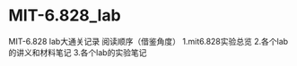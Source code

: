 # MIT-6.828_lab

MIT-6.828 lab大通关记录
阅读顺序（借鉴角度）
    1.mit6.828实验总览
    2.各个lab的讲义和材料笔记
    3.各个lab的实验笔记
